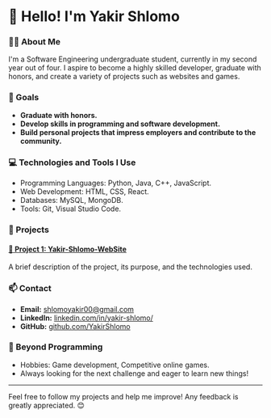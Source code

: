 # 👋 Hello! I'm Yakir Shlomo

### 👨‍🎓 About Me
I'm a Software Engineering undergraduate student, currently in my second year out of four. I aspire to become a highly skilled developer, graduate with honors, and create a variety of projects such as websites and games.

### 🎯 Goals
- **Graduate with honors.**
- **Develop skills in programming and software development.**
- **Build personal projects that impress employers and contribute to the community.**

### 💻 Technologies and Tools I Use
- Programming Languages: Python, Java, C++, JavaScript.
- Web Development: HTML, CSS, React.
- Databases: MySQL, MongoDB.
- Tools: Git, Visual Studio Code.

### 🌟 Projects
#### [📂 Project 1: Yakir-Shlomo-WebSite](https://github.com/YakirShlomo/Yakir-Shlomo-WebSite)
A brief description of the project, its purpose, and the technologies used.


### 📫 Contact
- **Email:** [shlomoyakir00@gmail.com](mailto:shlomoyakir00#gmail.com)
- **LinkedIn:** [linkedin.com/in/yakir-shlomo/](https://www.linkedin.com/in/yakir-shlomo/)
- **GitHub:** [github.com/YakirShlomo](https://github.com/YakirShlomo)

### 🚀 Beyond Programming
- Hobbies: Game development, Competitive online games.
- Always looking for the next challenge and eager to learn new things!

---

Feel free to follow my projects and help me improve! Any feedback is greatly appreciated. 😊
